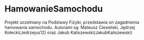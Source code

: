 # HamowanieSamochodu
Projekt uczelniany na Podstawy Fizyki, przedstawia on zagadnienia hamowania samochodu. Autorami są: Mateusz Ciesielski, Jędrzej Kołecki(Jedrzejus12) oraz Jakub Kaliszewski(JakubKaliszewski)
